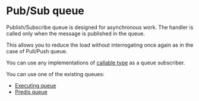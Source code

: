 Pub/Sub queue
=============

Publish/Subscribe queue is designed for asynchronous work. The handler is called only when the message is published in
the queue.

This allows you to reduce the load without interrogating once again as in the case of Pull/Push queue.

You can use any implementations of [callable type](http://php.net/manual/en/language.types.callable.php) as a queue
subscriber.

You can use one of the existing queues:

* [Executing queue](executing.md)
* [Predis queue](predis.md)
